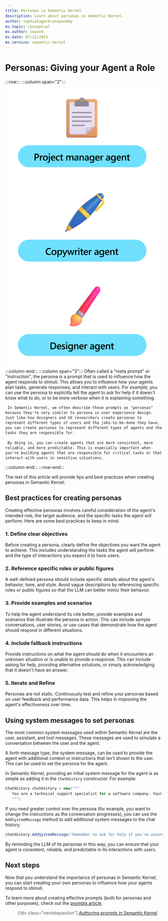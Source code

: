 ```yaml
---
title: Personas in Semantic Kernel 
description: Learn about personas in Semantic Kernel.
author: sophialagerkranspandey
ms.topic: conceptual
ms.author: sopand
ms.date: 07/12/2023
ms.service: semantic-kernel
---
```


# Personas: Giving your Agent a Role


:::row:::
   :::column span="2":::
        ![Semantic Kernel Persona](../media/personas.png)
   :::column-end:::
   :::column span="3":::
     Often called a "meta prompt" or "instruction", the persona is a prompt that is used to influence how the agent responds to stimuli. This allows you to influence how your agents plan tasks, generate responses, and interact with users. For example, you can use the persona to explicitly tell the agent to ask for help if it doesn't know what to do, or to be more verbose when it is explaining something.

     In Semantic Kernel, we often describe these prompts as "personas" because they're very similar to persona in user experience design. Just like how designers and UX researchers create personas to represent different types of users and the jobs-to-be-done they have, you can create personas to represent different types of agents and the tasks they are responsible for.

     By doing so, you can create agents that are more consistent, more reliable, and more predictable. This is especially important when you're building agents that are responsible for critical tasks or that interact with users in sensitive situations.
   :::column-end:::
:::row-end:::

The rest of this article will provide tips and best practices when creating personas in Semantic Kernel.

## Best practices for creating personas

Creating effective personas involves careful consideration of the agent's intended role, the target audience, and the specific tasks the agent will perform. Here are some best practices to keep in mind:

### 1. Define clear objectives
Before creating a persona, clearly define the objectives you want the agent to achieve. This includes understanding the tasks the agent will perform and the type of interactions you expect it to have users.

### 2. Reference specific roles or public figures
A well-defined persona should include specific details about the agent's behavior, tone, and style. Avoid vague descriptions by referencing specific roles or public figures so that the LLM can better mimic their behavior.

### 3. Provide examples and scenarios
To help the agent understand its role better, provide examples and scenarios that illustrate the persona in action. This can include sample conversations, user stories, or use cases that demonstrate how the agent should respond in different situations.

### 4. Include fallback instructions
Provide instructions on what the agent should do when it encounters an unknown situation or is unable to provide a response. This can include asking for help, providing alternative solutions, or simply acknowledging that it doesn't have an answer.

### 5. Iterate and Refine
Personas are not static. Continuously test and refine your personas based on user feedback and performance data. This helps in improving the agent's effectiveness over time.

## Using system messages to set personas

The most common system messages used within Semantic Kernel are the user, assistant, and tool messages. These messages are used to simulate a conversation between the user and the agent.

A forth message type, the system message, can be used to provide the agent with additional context or instructions that isn't shown to the user. This can be used to set the persona for the agent.

In Semantic Kernel, providing an initial system message for the agent is as simple as adding it in the `ChatHistory` constructor. For example:

```csharp
ChatHistory chatHistory = new("""
   You are a technical support specialist for a software company. Your primary task is to assist users with technical issues, such as installation problems, software bugs, and feature inquiries. Use technical jargon appropriately, but ensure that explanations are easy to understand. If a problem is too complex, suggest advanced troubleshooting steps or escalate to a higher-level support team using the escalate tool.
   """)
```

If you need greater control over the persona (for example, you want to change the instructions as the conversation progresses), you can use the `AddSystemMessage` method to add additional system messages to the chat history.

```csharp
chatHistory.AddSystemMessage("Remember to ask for help if you're unsure how to proceed.")
```

By reminding the LLM of its personas in this way, you can ensure that your agent is consistent, reliable, and predictable in its interactions with users.

## Next steps

Now that you understand the importance of personas in Semantic Kernel, you can start creating your own personas to influence how your agents respond to stimuli.

To learn more about creating effective prompts (both for personas and other purposes), check out the [prompts article](./prompts.md).

> [!div class="nextstepaction"]
> [Authoring prompts in Semantic Kernel](./prompts.md)